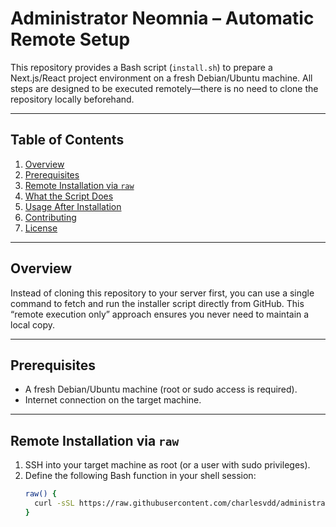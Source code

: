 # Administrator Neomnia – Automatic Remote Setup

This repository provides a Bash script (`install.sh`) to prepare a Next.js/React project environment on a fresh Debian/Ubuntu machine. All steps are designed to be executed remotely—there is no need to clone the repository locally beforehand.

---

## Table of Contents

1. [Overview](#overview)  
2. [Prerequisites](#prerequisites)  
3. [Remote Installation via `raw`](#remote-installation-via-raw)  
4. [What the Script Does](#what-the-script-does)  
5. [Usage After Installation](#usage-after-installation)  
6. [Contributing](#contributing)  
7. [License](#license)  

---

## Overview

Instead of cloning this repository to your server first, you can use a single command to fetch and run the installer script directly from GitHub. This “remote execution only” approach ensures you never need to maintain a local copy.

---

## Prerequisites

- A fresh Debian/Ubuntu machine (root or sudo access is required).  
- Internet connection on the target machine.  

---

## Remote Installation via `raw`

1. SSH into your target machine as root (or a user with sudo privileges).  
2. Define the following Bash function in your shell session:
   ```bash
   raw() {
     curl -sSL https://raw.githubusercontent.com/charlesvdd/administrator-neomnia/next-project/install.sh | bash -s -- "$@"
   }

